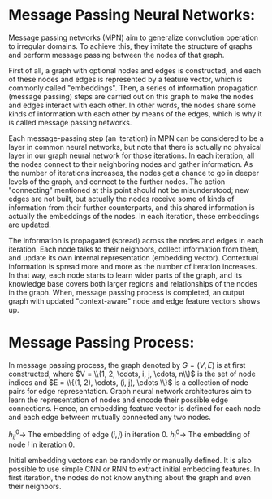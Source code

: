 
# Message Passing Neural Networks:

Message passing networks (MPN) aim to generalize convolution operation to irregular domains. To achieve this, they imitate the structure of graphs and 
perform message passing between the nodes of that graph.

First of all, a graph with optional nodes and edges is constructed, and each of these nodes and edges is represented by a feature vector, which is commonly
called "embeddings". Then, a series of information propagation (message passing) steps are carried out on this graph to make the nodes and edges interact 
with each other. In other words, the nodes share some kinds of information with each other by means of the edges, which is why it is called message passing
networks.  

Each message-passing step (an iteration) in MPN can be considered to be a layer in common neural networks, but note that there is actually no physical 
layer in our graph neural network for those iterations. In each iteration, all the nodes connect to their neighboring nodes and gather information. As 
the number of iterations increases, the nodes get a chance to go in deeper levels of the graph, and connect to the further nodes. The action "connecting"
mentioned at this point should not be misunderstood; new edges are not built, but actually the nodes receive some of kinds of information from their 
further counterparts, and this shared information is actually the embeddings of the nodes. In each iteration, these embeddings are updated.

The information is propagated (spread) across the nodes and edges in each iteration. Each node talks to their neighbors, collect information from them, and update its own internal representation (embedding vector). Contextual information is spread more and more as the number of iteration increases. In that way, each node starts to learn wider parts of the graph, and its knowledge base covers both larger regions and relationships of the nodes in the graph. When, message passing process is completed, an output graph with updated "context-aware" node and edge feature vectors shows up.

# Message Passing Process:

In message passing process, the graph denoted by $G = (V, E)$ is at first constructed, where $V = \\{1, 2, \cdots, i, j, \cdots, n\\}$ is the set of node indices and $E = \\{(1, 2), \cdots, (i, j), \cdots \\}$ is a collection of node pairs for edge representation. Graph neural network architectures aim to learn the representation of nodes and encode their possible edge connections. Hence, an embedding feature vector is defined for each node and each edge between mutually connected any two nodes.

$h_{ij}^0 \rightarrow$ The embedding of edge $(i, j)$ in iteration $0$.
$h_{i}^0 \rightarrow$ The embedding of node $i$ in iteration $0$. 

Initial embedding vectors can be randomly or manually defined. It is also possible to use simple CNN or RNN to extract initial embedding features. In first iteration, the nodes do not know anything about the graph and even their neighbors. 
